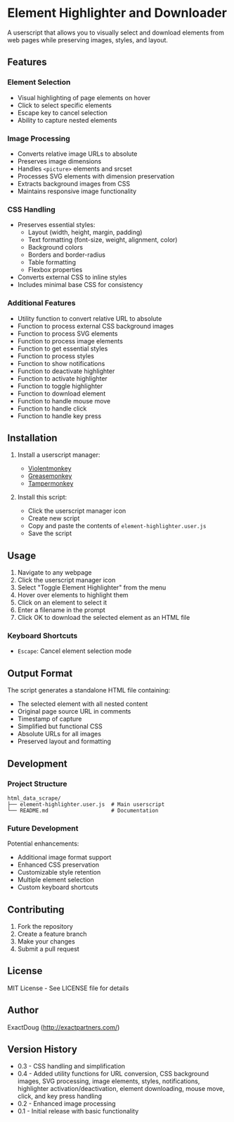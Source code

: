 # Element Highlighter and Downloader

A userscript that allows you to visually select and download elements from web pages while preserving images, styles, and layout.

## Features

### Element Selection
- Visual highlighting of page elements on hover
- Click to select specific elements
- Escape key to cancel selection
- Ability to capture nested elements

### Image Processing
- Converts relative image URLs to absolute
- Preserves image dimensions
- Handles `<picture>` elements and srcset
- Processes SVG elements with dimension preservation
- Extracts background images from CSS
- Maintains responsive image functionality

### CSS Handling
- Preserves essential styles:
  - Layout (width, height, margin, padding)
  - Text formatting (font-size, weight, alignment, color)
  - Background colors
  - Borders and border-radius
  - Table formatting
  - Flexbox properties
- Converts external CSS to inline styles
- Includes minimal base CSS for consistency

### Additional Features
- Utility function to convert relative URL to absolute
- Function to process external CSS background images
- Function to process SVG elements
- Function to process image elements
- Function to get essential styles
- Function to process styles
- Function to show notifications
- Function to deactivate highlighter
- Function to activate highlighter
- Function to toggle highlighter
- Function to download element
- Function to handle mouse move
- Function to handle click
- Function to handle key press

## Installation

1. Install a userscript manager:
   - [Violentmonkey](https://violentmonkey.github.io/)
   - [Greasemonkey](https://www.greasespot.net/)
   - [Tampermonkey](https://www.tampermonkey.net/)

2. Install this script:
   - Click the userscript manager icon
   - Create new script
   - Copy and paste the contents of `element-highlighter.user.js`
   - Save the script

## Usage

1. Navigate to any webpage
2. Click the userscript manager icon
3. Select "Toggle Element Highlighter" from the menu
4. Hover over elements to highlight them
5. Click on an element to select it
6. Enter a filename in the prompt
7. Click OK to download the selected element as an HTML file

### Keyboard Shortcuts
- `Escape`: Cancel element selection mode

## Output Format

The script generates a standalone HTML file containing:
- The selected element with all nested content
- Original page source URL in comments
- Timestamp of capture
- Simplified but functional CSS
- Absolute URLs for all images
- Preserved layout and formatting

## Development

### Project Structure
```
html_data_scrape/
├── element-highlighter.user.js  # Main userscript
└── README.md                    # Documentation
```

### Future Development
Potential enhancements:
- Additional image format support
- Enhanced CSS preservation
- Customizable style retention
- Multiple element selection
- Custom keyboard shortcuts

## Contributing

1. Fork the repository
2. Create a feature branch
3. Make your changes
4. Submit a pull request

## License

MIT License - See LICENSE file for details

## Author

ExactDoug (http://exactpartners.com/)

## Version History

- 0.3 - CSS handling and simplification
- 0.4 - Added utility functions for URL conversion, CSS background images, SVG processing, image elements, styles, notifications, highlighter activation/deactivation, element downloading, mouse move, click, and key press handling
- 0.2 - Enhanced image processing
- 0.1 - Initial release with basic functionality
